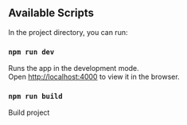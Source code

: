 ## Available Scripts

In the project directory, you can run:

### `npm run dev`

Runs the app in the development mode.\
Open [http://localhost:4000](http://localhost:4000) to view it in the browser.

### `npm run build`

Build project


